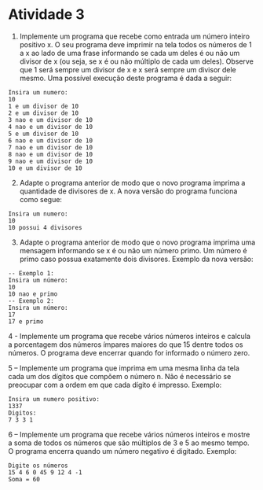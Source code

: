 # Atividade 3
1. Implemente um programa que recebe como entrada um número inteiro positivo
x. O seu programa deve imprimir na tela todos os números de 1 a x ao lado de uma
frase informando se cada um deles é ou não um divisor de x (ou seja, se x é ou não
múltiplo de cada um deles). Observe que 1 será sempre um divisor de x e x será
sempre um divisor dele mesmo. Uma possível execução deste programa é dada a
seguir:

```
Insira um numero:
10
1 e um divisor de 10
2 e um divisor de 10
3 nao e um divisor de 10
4 nao e um divisor de 10
5 e um divisor de 10
6 nao e um divisor de 10
7 nao e um divisor de 10
8 nao e um divisor de 10
9 nao e um divisor de 10
10 e um divisor de 10
```

2. Adapte o programa anterior de modo que o novo programa imprima a
quantidade de divisores de x. A nova versão do programa funciona como segue:

```
Insira um numero:
10
10 possui 4 divisores
```

3. Adapte o programa anterior de modo que o novo programa imprima uma
mensagem informando se x é ou não um número primo. Um número é primo caso
possua exatamente dois divisores. Exemplo da nova versão:

```
-- Exemplo 1:
Insira um número:
10
10 nao e primo
-- Exemplo 2:
Insira um número:
17
17 e primo
```

4 - Implemente um programa que recebe vários números inteiros e calcula a
porcentagem dos números ímpares maiores do que 15 dentre todos os números. O
programa deve encerrar quando for informado o número zero.

5 – Implemente um programa que imprima em uma mesma linha da tela cada um
dos dígitos que compõem o número n. Não é necessário se preocupar com a ordem
em que cada dígito é impresso. Exemplo:

```
Insira um numero positivo:
1337
Digitos:
7 3 3 1
```

6 – Implemente um programa que recebe vários números inteiros e mostre a soma
de todos os números que são múltiplos de 3 e 5 ao mesmo tempo. O programa
encerra quando um número negativo é digitado.
Exemplo:
```
Digite os números
15 4 6 0 45 9 12 4 -1
Soma = 60
```
